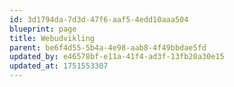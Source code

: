 ```yaml
---
id: 3d1794da-7d3d-47f6-aaf5-4edd10aaa504
blueprint: page
title: Webudvikling
parent: be6f4d55-5b4a-4e98-aab8-4f49bbdae5fd
updated_by: e46578bf-e11a-41f4-ad3f-13fb20a30e15
updated_at: 1751553307
---
```

